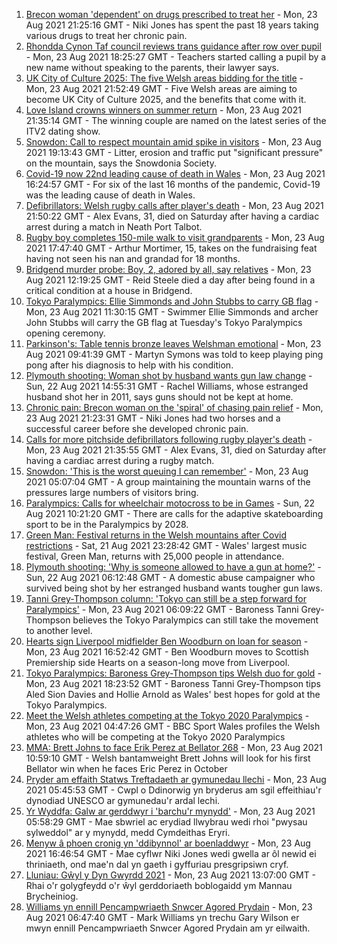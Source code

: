 1. [Brecon woman 'dependent' on drugs prescribed to treat her](https://www.bbc.co.uk/news/uk-wales-57999182) - Mon, 23 Aug 2021 21:25:16 GMT - Niki Jones has spent the past 18 years taking various drugs to treat her chronic pain.
2. [Rhondda Cynon Taf council reviews trans guidance after row over pupil](https://www.bbc.co.uk/news/uk-wales-58305271) - Mon, 23 Aug 2021 18:25:27 GMT - Teachers started calling a pupil by a new name without speaking to the parents, their lawyer says.
3. [UK City of Culture 2025: The five Welsh areas bidding for the title](https://www.bbc.co.uk/news/uk-wales-58305334) - Mon, 23 Aug 2021 21:52:49 GMT - Five Welsh areas are aiming to become UK City of Culture 2025, and the benefits that come with it.
4. [Love Island crowns winners on summer return](https://www.bbc.co.uk/news/entertainment-arts-58306258) - Mon, 23 Aug 2021 21:35:14 GMT - The winning couple are named on the latest series of the ITV2 dating show.
5. [Snowdon: Call to respect mountain amid spike in visitors](https://www.bbc.co.uk/news/uk-wales-58283816) - Mon, 23 Aug 2021 19:13:43 GMT - Litter, erosion and traffic put "significant pressure" on the mountain, says the Snowdonia Society.
6. [Covid-19 now 22nd leading cause of death in Wales](https://www.bbc.co.uk/news/uk-wales-58304855) - Mon, 23 Aug 2021 16:24:57 GMT - For six of the last 16 months of the pandemic, Covid-19 was the leading cause of death in Wales.
7. [Defibrillators: Welsh rugby calls after player's death](https://www.bbc.co.uk/news/uk-wales-58302827) - Mon, 23 Aug 2021 21:50:22 GMT - Alex Evans, 31, died on Saturday after having a cardiac arrest during a match in Neath Port Talbot.
8. [Rugby boy completes 150-mile walk to visit grandparents](https://www.bbc.co.uk/news/uk-england-coventry-warwickshire-58308921) - Mon, 23 Aug 2021 17:47:40 GMT - Arthur Mortimer, 15, takes on the fundraising feat having not seen his nan and grandad for 18 months.
9. [Bridgend murder probe: Boy, 2, adored by all, say relatives](https://www.bbc.co.uk/news/uk-wales-58305253) - Mon, 23 Aug 2021 12:19:25 GMT - Reid Steele died a day after being found in a critical condition at a house in Bridgend.
10. [Tokyo Paralympics: Ellie Simmonds and John Stubbs to carry GB flag](https://www.bbc.co.uk/sport/disability-sport/58303759) - Mon, 23 Aug 2021 11:30:15 GMT - Swimmer Ellie Simmonds and archer John Stubbs will carry the GB flag at Tuesday's Tokyo Paralympics opening ceremony.
11. [Parkinson's: Table tennis bronze leaves Welshman emotional](https://www.bbc.co.uk/news/uk-wales-58303655) - Mon, 23 Aug 2021 09:41:39 GMT - Martyn Symons was told to keep playing ping pong after his diagnosis to help with his condition.
12. [Plymouth shooting: Woman shot by husband wants gun law change](https://www.bbc.co.uk/news/uk-wales-58283811) - Sun, 22 Aug 2021 14:55:31 GMT - Rachel Williams, whose estranged husband shot her in 2011, says guns should not be kept at home.
13. [Chronic pain: Brecon woman on the 'spiral' of chasing pain relief](https://www.bbc.co.uk/news/uk-wales-58308584) - Mon, 23 Aug 2021 21:23:31 GMT - Niki Jones had two horses and a successful career before she developed chronic pain.
14. [Calls for more pitchside defibrillators following rugby player's death](https://www.bbc.co.uk/news/uk-wales-58311525) - Mon, 23 Aug 2021 21:35:55 GMT - Alex Evans, 31, died on Saturday after having a cardiac arrest during a rugby match.
15. [Snowdon: 'This is the worst queuing I can remember'](https://www.bbc.co.uk/news/uk-wales-58284171) - Mon, 23 Aug 2021 05:07:04 GMT - A group maintaining the mountain warns of the pressures large numbers of visitors bring.
16. [Paralympics: Calls for wheelchair motocross to be in Games](https://www.bbc.co.uk/news/uk-england-manchester-58297582) - Sun, 22 Aug 2021 10:21:20 GMT - There are calls for the adaptive skateboarding sport to be in the Paralympics by 2028.
17. [Green Man: Festival returns in the Welsh mountains after Covid restrictions](https://www.bbc.co.uk/news/entertainment-arts-58282999) - Sat, 21 Aug 2021 23:28:42 GMT - Wales' largest music festival, Green Man, returns with 25,000 people in attendance.
18. [Plymouth shooting: 'Why is someone allowed to have a gun at home?'](https://www.bbc.co.uk/news/uk-wales-58283814) - Sun, 22 Aug 2021 06:12:48 GMT - A domestic abuse campaigner who survived being shot by her estranged husband wants tougher gun laws.
19. [Tanni Grey-Thompson column: 'Tokyo can still be a step forward for Paralympics'](https://www.bbc.co.uk/sport/disability-sport/58266243) - Mon, 23 Aug 2021 06:09:22 GMT - Baroness Tanni Grey-Thompson believes the Tokyo Paralympics can still take the movement to another level.
20. [Hearts sign Liverpool midfielder Ben Woodburn on loan for season](https://www.bbc.co.uk/sport/football/58309178) - Mon, 23 Aug 2021 16:52:42 GMT - Ben Woodburn moves to Scottish Premiership side Hearts on a season-long move from Liverpool.
21. [Tokyo Paralympics: Baroness Grey-Thompson tips Welsh duo for gold](https://www.bbc.co.uk/sport/av/disability-sport/58310373) - Mon, 23 Aug 2021 18:23:52 GMT - Baroness Tanni Grey-Thompson tips Aled Sion Davies and Hollie Arnold as Wales' best hopes for gold at the Tokyo Paralympics.
22. [Meet the Welsh athletes competing at the Tokyo 2020 Paralympics](https://www.bbc.co.uk/sport/disability-sport/58292355) - Mon, 23 Aug 2021 04:47:26 GMT - BBC Sport Wales profiles the Welsh athletes who will be competing at the Tokyo 2020 Paralympics
23. [MMA: Brett Johns to face Erik Perez at Bellator 268](https://www.bbc.co.uk/sport/wales/58306144) - Mon, 23 Aug 2021 10:59:10 GMT - Welsh bantamweight Brett Johns will look for his first Bellator win when he faces Eric Perez in October
24. [Pryder am effaith Statws Treftadaeth ar gymunedau llechi](https://www.bbc.co.uk/newyddion/58235400) - Mon, 23 Aug 2021 05:45:53 GMT - Cwpl o Ddinorwig yn bryderus am sgil effeithiau'r dynodiad UNESCO ar gymunedau'r ardal lechi.
25. [Yr Wyddfa: Galw ar gerddwyr i 'barchu'r mynydd'](https://www.bbc.co.uk/newyddion/58299396) - Mon, 23 Aug 2021 05:58:29 GMT - Mae sbwriel ac erydiad llwybrau wedi rhoi "pwysau sylweddol" ar y mynydd, medd Cymdeithas Eryri.
26. [Menyw â phoen cronig yn 'ddibynnol' ar boenladdwyr](https://www.bbc.co.uk/newyddion/58192418) - Mon, 23 Aug 2021 16:46:54 GMT - Mae cyflwr Niki Jones wedi gwella ar ôl newid ei thriniaeth, ond mae'n dal yn gaeth i gyffuriau presgripsiwn cryf.
27. [Lluniau: Gŵyl y Dyn Gwyrdd 2021](https://www.bbc.co.uk/newyddion/58305385) - Mon, 23 Aug 2021 13:07:00 GMT - Rhai o'r golygfeydd o'r ŵyl gerddoriaeth boblogaidd ym Mannau Brycheiniog.
28. [Williams yn ennill Pencampwriaeth Snwcer Agored Prydain](https://www.bbc.co.uk/newyddion/58302742) - Mon, 23 Aug 2021 06:47:40 GMT - Mark Williams yn trechu Gary Wilson er mwyn ennill Pencampwriaeth Snwcer Agored Prydain am yr eilwaith.
